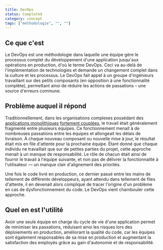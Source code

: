```yaml
---
title: DevOps
status: Completed
category: concept
tags: ["méthodologie", "", ""]
---
```



## Ce que c'est

Le DevOps est une méthodologie dans laquelle une équipe gère le processus complet du développement d'une application jusqu'aux opérations en production, d'où le terme DevOps.
Ceci va au-delà de l'implémentation de technologies et demande un changement complet dans la culture et les processus.
Le DevOps fait appel à un groupe d'ingénieurs travaillant sur des petits composants (en opposition à une fonctionnalité complète), permettant ainsi de réduire les actions de passations – une source d'erreurs commune.

## Problème auquel il répond

Traditionnellement, dans les organisations complexes possédant des [applications monolithiques](/fr/monolithic-apps/) [fortement couplées](/fr/tightly-coupled-architectures/),
le travail était généralement fragmenté entre plusieurs équipes.
Ce fonctionnement menait à de nombreuses passations entre les équipes et allongeait les délais de livraison.
À chaque nouveau composant ou nouvelle mise à jour, le résultat était mis en file d'attente pour la prochaine équipe.
Étant donné que chaque individu ne travaillait que sur de petites parties du projet, cette approche menait à un manque de
responsabilité.
Le rôle de chacun était ainsi de fournir le travail à l'équipe suivante, et non pas de délivrer la fonctionnalité à l'utilisateur
— un manque clair d'alignement des priorités.

Une fois le code livré en production, ce dernier passé entre les mains de tellement de différents développeurs, ayant attendu dans tellement de files d'attente, il en devenait alors compliqué de tracer l'origine d'un problème en cas de dysfonctionnement du code.
Le DevOps vient chambouler cette approche.

## Quel en est l'utilité

Avoir une seule équipe en charge du cycle de vie d'une application permet de
minimiser les passations, réduisant ainsi les risques lors des déploiements en production, améliorant
la qualité du code, car les équipes sont également responsables de sa mise en production et augmentant
la satisfaction des employés grâce au gain d'autonomie et de responsabilité.
